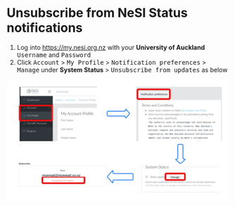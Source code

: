 # Unsubscribe from NeSI Status notifications

1. Log into https://my.nesi.org.nz with your **University of Auckland** <KBD>Username</KBD> and <KBD>Password</KBD>
2. Click <KBD>Account</KBD> > <KBD>My Profile</KBD> > <KBD>Notification preferences</KBD> > <KBD>Manage</KBD> under **System Status** > <KBD>Unsubscribe from updates</KBD>    as below 


![image](./images/unsubscribe.png)